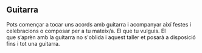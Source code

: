 ## Guitarra

Pots començar a tocar uns acords amb guitarra i acompanyar així festes i celebracions o composar per a tu mateix/a. El que tu vulguis. El que s’aprèn amb la guitarra no s'oblida i aquest taller et posarà a disposició fins i tot una guitarra.